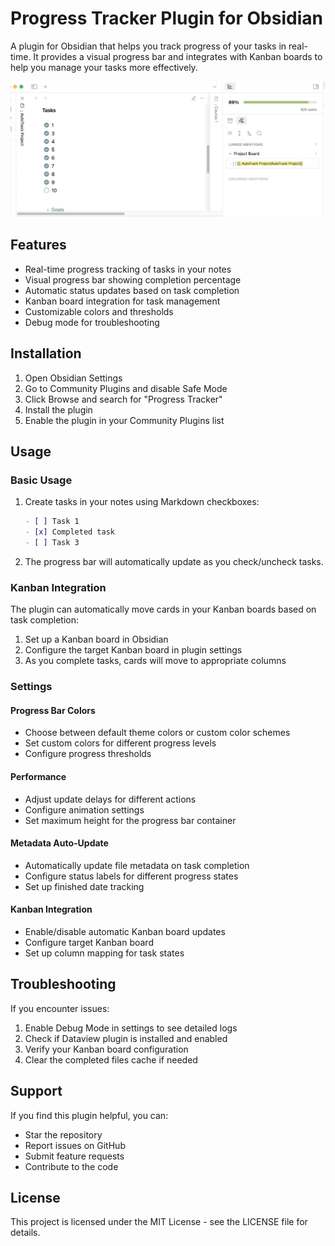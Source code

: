 # Progress Tracker Plugin for Obsidian

A plugin for Obsidian that helps you track progress of your tasks in real-time. It provides a visual progress bar and integrates with Kanban boards to help you manage your tasks more effectively.

![Progress Tracker Main View](Screenshot.jpg)

## Features

- Real-time progress tracking of tasks in your notes
- Visual progress bar showing completion percentage
- Automatic status updates based on task completion
- Kanban board integration for task management
- Customizable colors and thresholds
- Debug mode for troubleshooting

## Installation

1. Open Obsidian Settings
2. Go to Community Plugins and disable Safe Mode
3. Click Browse and search for "Progress Tracker"
4. Install the plugin
5. Enable the plugin in your Community Plugins list

## Usage

### Basic Usage

1. Create tasks in your notes using Markdown checkboxes:
   ```markdown
   - [ ] Task 1
   - [x] Completed task
   - [ ] Task 3
   ```

2. The progress bar will automatically update as you check/uncheck tasks.

### Kanban Integration

The plugin can automatically move cards in your Kanban boards based on task completion:

1. Set up a Kanban board in Obsidian
2. Configure the target Kanban board in plugin settings
3. As you complete tasks, cards will move to appropriate columns

### Settings

#### Progress Bar Colors
- Choose between default theme colors or custom color schemes
- Set custom colors for different progress levels
- Configure progress thresholds

#### Performance
- Adjust update delays for different actions
- Configure animation settings
- Set maximum height for the progress bar container

#### Metadata Auto-Update
- Automatically update file metadata on task completion
- Configure status labels for different progress states
- Set up finished date tracking

#### Kanban Integration
- Enable/disable automatic Kanban board updates
- Configure target Kanban board
- Set up column mapping for task states

## Troubleshooting

If you encounter issues:

1. Enable Debug Mode in settings to see detailed logs
2. Check if Dataview plugin is installed and enabled
3. Verify your Kanban board configuration
4. Clear the completed files cache if needed

## Support

If you find this plugin helpful, you can:

- Star the repository
- Report issues on GitHub
- Submit feature requests
- Contribute to the code

## License

This project is licensed under the MIT License - see the LICENSE file for details.

